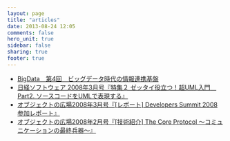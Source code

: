 ```yaml
---
layout: page
title: "articles"
date: 2013-08-24 12:05
comments: false
hero_unit: true
sidebar: false
sharing: true
footer: true
---
```

* [BigData　第4回　ビッグデータ時代の情報連携基盤](https://www.ogis-ri.co.jp/rad/webmaga/rwm20130501.html)
* [日経ソフトウェア 2008年3月号『特集２ ゼッタイ役立つ！超UML入門　Part2. ソースコードをUMLで表現する』](http://itpro.nikkeibp.co.jp/article/MAG/20080122/291676/?ST=develop)
* [オブジェクトの広場2008年3月号『[レポート] Developers Summit 2008 参加レポート』](http://www.ogis-ri.co.jp/otc/hiroba/top200803.html)
* [オブジェクトの広場2008年2月号『[技術紹介] The Core Protocol ～コミュニケーションの最終兵器～』](http://www.ogis-ri.co.jp/otc/hiroba/top200802.html)
